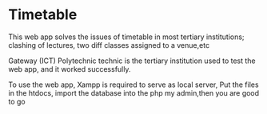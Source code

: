 # Timetable

This web app solves the issues of timetable in most tertiary institutions; clashing of lectures, two diff classes assigned to a venue,etc

Gateway (ICT) Polytechnic technic is the tertiary institution used to test the web app, and it worked successfully.

To use the web app, Xampp is required to serve as local server,
Put the files in the htdocs, import the database into the php my admin,then you are good to go
